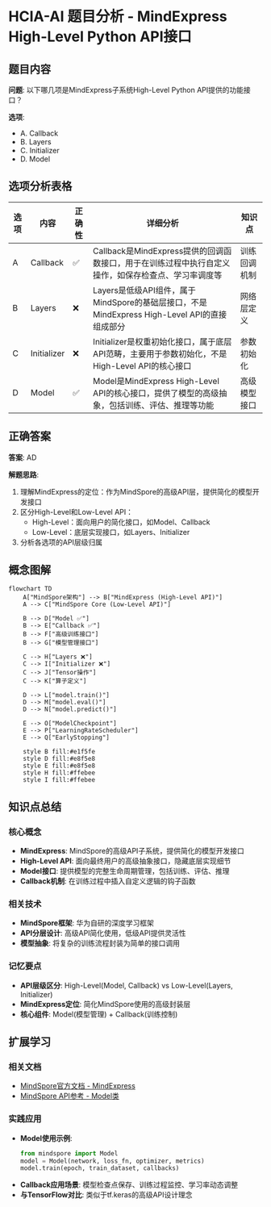 # HCIA-AI 题目分析 - MindExpress High-Level Python API接口

## 题目内容

**问题**: 以下哪几项是MindExpress子系统High-Level Python API提供的功能接口？

**选项**:
- A. Callback
- B. Layers
- C. Initializer
- D. Model

## 选项分析表格

| 选项 | 内容 | 正确性 | 详细分析 | 知识点 |
|------|------|--------|----------|--------|
| A | Callback | ✅ | Callback是MindExpress提供的回调函数接口，用于在训练过程中执行自定义操作，如保存检查点、学习率调度等 | 训练回调机制 |
| B | Layers | ❌ | Layers是低级API组件，属于MindSpore的基础层接口，不是MindExpress High-Level API的直接组成部分 | 网络层定义 |
| C | Initializer | ❌ | Initializer是权重初始化接口，属于底层API范畴，主要用于参数初始化，不是High-Level API的核心接口 | 参数初始化 |
| D | Model | ✅ | Model是MindExpress High-Level API的核心接口，提供了模型的高级抽象，包括训练、评估、推理等功能 | 高级模型接口 |

## 正确答案
**答案**: AD

**解题思路**: 
1. 理解MindExpress的定位：作为MindSpore的高级API层，提供简化的模型开发接口
2. 区分High-Level和Low-Level API：
   - High-Level：面向用户的简化接口，如Model、Callback
   - Low-Level：底层实现接口，如Layers、Initializer
3. 分析各选项的API层级归属

## 概念图解

```mermaid
flowchart TD
    A["MindSpore架构"] --> B["MindExpress (High-Level API)"]
    A --> C["MindSpore Core (Low-Level API)"]
    
    B --> D["Model ✅"]
    B --> E["Callback ✅"]
    B --> F["高级训练接口"]
    B --> G["模型管理接口"]
    
    C --> H["Layers ❌"]
    C --> I["Initializer ❌"]
    C --> J["Tensor操作"]
    C --> K["算子定义"]
    
    D --> L["model.train()"]
    D --> M["model.eval()"]
    D --> N["model.predict()"]
    
    E --> O["ModelCheckpoint"]
    E --> P["LearningRateScheduler"]
    E --> Q["EarlyStopping"]
    
    style B fill:#e1f5fe
    style D fill:#e8f5e8
    style E fill:#e8f5e8
    style H fill:#ffebee
    style I fill:#ffebee
```

## 知识点总结

### 核心概念
- **MindExpress**: MindSpore的高级API子系统，提供简化的模型开发接口
- **High-Level API**: 面向最终用户的高级抽象接口，隐藏底层实现细节
- **Model接口**: 提供模型的完整生命周期管理，包括训练、评估、推理
- **Callback机制**: 在训练过程中插入自定义逻辑的钩子函数

### 相关技术
- **MindSpore框架**: 华为自研的深度学习框架
- **API分层设计**: 高级API简化使用，低级API提供灵活性
- **模型抽象**: 将复杂的训练流程封装为简单的接口调用

### 记忆要点
- **API层级区分**: High-Level(Model, Callback) vs Low-Level(Layers, Initializer)
- **MindExpress定位**: 简化MindSpore使用的高级封装层
- **核心组件**: Model(模型管理) + Callback(训练控制)

## 扩展学习

### 相关文档
- [MindSpore官方文档 - MindExpress](https://mindspore.cn/docs/)
- [MindSpore API参考 - Model类](https://mindspore.cn/docs/api/)

### 实践应用
- **Model使用示例**:
  ```python
  from mindspore import Model
  model = Model(network, loss_fn, optimizer, metrics)
  model.train(epoch, train_dataset, callbacks)
  ```
- **Callback应用场景**: 模型检查点保存、训练过程监控、学习率动态调整
- **与TensorFlow对比**: 类似于tf.keras的高级API设计理念